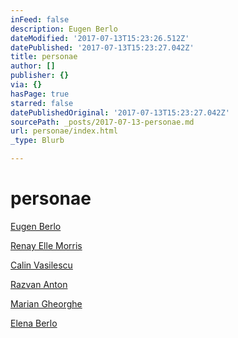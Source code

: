 ```yaml
---
inFeed: false
description: Eugen Berlo
dateModified: '2017-07-13T15:23:26.512Z'
datePublished: '2017-07-13T15:23:27.042Z'
title: personae
author: []
publisher: {}
via: {}
hasPage: true
starred: false
datePublishedOriginal: '2017-07-13T15:23:27.042Z'
sourcePath: _posts/2017-07-13-personae.md
url: personae/index.html
_type: Blurb

---
```

# personae

[Eugen Berlo][0]

[Renay Elle Morris][1]

[Calin Vasilescu][2]

[Razvan Anton][3]

[Marian Gheorghe][4]

[Elena Berlo][5]

[0]: http://berlo.net/genu-berlo/
[1]: http://www.renayellemorris.com/
[2]: https://uap.ro/e-vaporatus-orizont/
[3]: https://www.artsy.net/artist/razvan-anton
[4]: http://mariangheorghe.com/
[5]: http://www.elenaberlo.com/